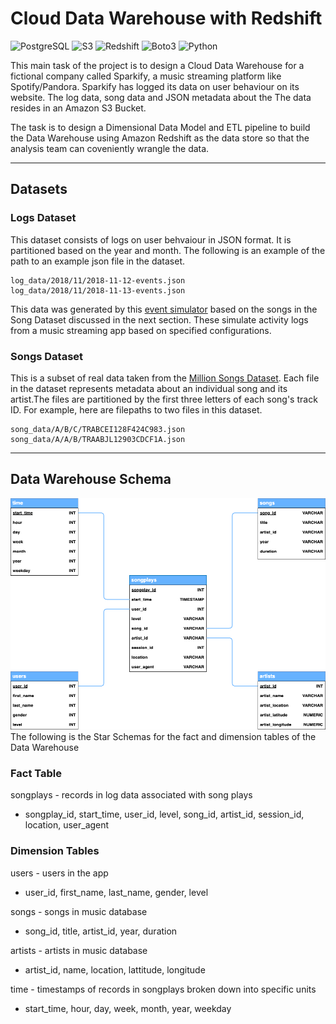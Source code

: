 # Cloud Data Warehouse with Redshift
![PostgreSQL](https://img.shields.io/badge/-PostgreSQL-25273c?style=flat&logo=PostgreSQL)
![S3](https://img.shields.io/badge/-S3-25273c?style=flat&logo=amazon-aws)
![Redshift](https://img.shields.io/badge/-Redshift-25273c?style=flat&logo=amazon-aws)
![Boto3](https://img.shields.io/badge/-Boto3-25273c?style=flat&logo=amazon-aws)
![Python](https://img.shields.io/badge/-Python-25273c?style=flat&logo=python)

This main task of the project is to design a Cloud Data Warehouse for a fictional company called Sparkify, a music streaming platform like Spotify/Pandora. Sparkify has logged its data on user behaviour on its website. The log data, song data and JSON metadata about the  The data resides in an Amazon S3 Bucket.

The task is to design a Dimensional Data Model and ETL pipeline to build the Data Warehouse using Amazon Redshift as the data store so that the analysis team can coveniently wrangle the data.

***

## Datasets
### Logs Dataset
This dataset consists of logs on user behvaiour in JSON format. It is partitioned based on the year and month. The following is an example of the path to an example json file in the dataset. 

```
log_data/2018/11/2018-11-12-events.json
log_data/2018/11/2018-11-13-events.json
```

This data was generated by this [event simulator](https://github.com/Interana/eventsim) based on the songs in the Song Dataset discussed in the next section. These simulate activity logs from a music streaming app based on specified configurations. 

### Songs Dataset
This is a subset of real data taken from the [Million Songs Dataset](https://labrosa.ee.columbia.edu/millionsong/). Each file in the dataset represents metadata about an individual song and its artist.The files are partitioned by the first three letters of each song's track ID. For example, here are filepaths to two files in this dataset.


```
song_data/A/B/C/TRABCEI128F424C983.json
song_data/A/A/B/TRAABJL12903CDCF1A.json
```

***

## Data Warehouse Schema
![Star_schema](images/ERD.png)
The following is the Star Schemas for the fact and dimension tables of the Data Warehouse

### Fact Table

songplays - records in log data associated with song plays
- songplay_id, start_time, user_id, level, song_id, artist_id, session_id, location, user_agent

### Dimension Tables
users - users in the app
- user_id, first_name, last_name, gender, level

songs - songs in music database
- song_id, title, artist_id, year, duration

artists - artists in music database
- artist_id, name, location, lattitude, longitude

time - timestamps of records in songplays broken down into specific units
- start_time, hour, day, week, month, year, weekday
